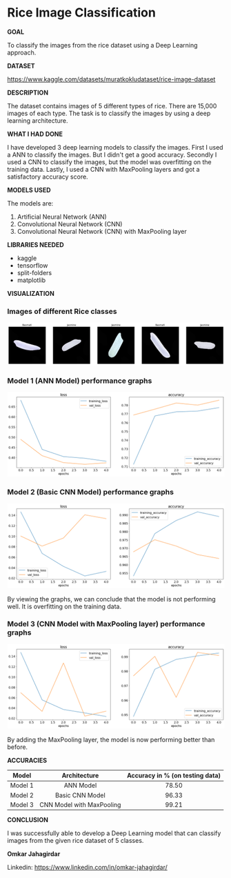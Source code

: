 # Rice Image Classification

**GOAL**

To classify the images from the rice dataset using a Deep Learning approach.

**DATASET**

https://www.kaggle.com/datasets/muratkokludataset/rice-image-dataset

**DESCRIPTION**

The dataset contains images of 5 different types of rice. There are 15,000 images of each type. The task is to classify the images by using a deep learning architecture.

**WHAT I HAD DONE**

I have developed 3 deep learning models to classify the images. First I used a ANN to classify the images. But I didn't get a good accuracy. Secondly I used a CNN to classify the images, but the model was overfitting on the training data. Lastly, I used a CNN with MaxPooling layers and got a satisfactory accuracy score.

**MODELS USED**

The models are:

1. Artificial Neural Network (ANN)
2. Convolutional Neural Network (CNN)
3. Convolutional Neural Network (CNN) with MaxPooling layer

**LIBRARIES NEEDED**

* kaggle
* tensorflow
* split-folders
* matplotlib

**VISUALIZATION**

### Images of different Rice classes
![Images of different Rice classes](/Rice%20Image%20Classification/\Images\images_from_dataset.png)

### Model 1 (ANN Model) performance graphs
![Model 1 (ANN Model) performance graphs](/Rice%20Image%20Classification/\Images\model_1_plot.png)

### Model 2 (Basic CNN Model) performance graphs
![Model 2 (Basic CNN Model) performance graphs](/Rice%20Image%20Classification/\Images\model_2_plot.png)

By viewing the graphs, we can conclude that the model is not performing well. It is overfitting on the training data.

### Model 3 (CNN Model with MaxPooling layer) performance graphs
![Model 3 (CNN Model with MaxPooling layer) performance graphs](/Rice%20Image%20Classification/\Images\model_3_plot.png)

By adding the MaxPooling layer, the model is now performing better than before.

**ACCURACIES**

| Model         | Architecture              | Accuracy in % (on testing data) |
| ------------- |:-------------------------:|:-------------:|
| Model 1       | ANN Model                 |78.50          |
| Model 2       | Basic CNN Model           |96.33          |
| Model 3       | CNN Model with MaxPooling |99.21          |


**CONCLUSION**

I was successfully able to develop a Deep Learning model that can classify images from the given rice dataset of 5 classes.

**Omkar Jahagirdar**

Linkedin: https://www.linkedin.com/in/omkar-jahagirdar/